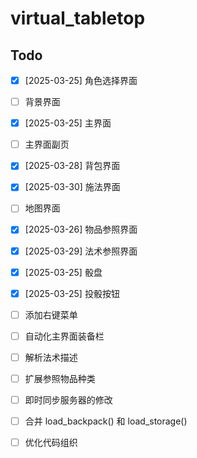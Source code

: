 # virtual_tabletop

## Todo

- [x] [2025-03-25] 角色选择界面
- [ ] 背景界面
- [x] [2025-03-25] 主界面
- [ ] 主界面副页
- [x] [2025-03-28] 背包界面
- [x] [2025-03-30] 施法界面
- [ ] 地图界面
- [x] [2025-03-26] 物品参照界面
- [x] [2025-03-29] 法术参照界面


- [x] [2025-03-25] 骰盘
- [x] [2025-03-25] 投骰按钮
- [ ] 添加右键菜单
- [ ] 自动化主界面装备栏
- [ ] 解析法术描述
- [ ] 扩展参照物品种类
- [ ] 即时同步服务器的修改

- [ ] 合并 load_backpack() 和 load_storage()
- [ ] 优化代码组织